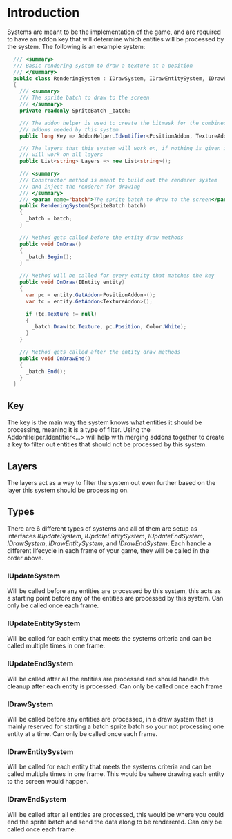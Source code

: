# Introduction
Systems are meant to be the implementation of the game, and are required to have an addon key that will
determine which entities will be processed by the system.  The following is an example system:

```csharp
  /// <summary>
  /// Basic rendering system to draw a texture at a position
  /// </summary>
  public class RenderingSystem : IDrawSystem, IDrawEntitySystem, IDrawEndSystem
  {
    /// <summary>
    /// The sprite batch to draw to the screen
    /// </summary>
    private readonly SpriteBatch _batch;

    /// The addon helper is used to create the bitmask for the combined
    /// addons needed by this system
    public long Key => AddonHelper.Identifier<PositionAddon, TextureAddon>();

    /// The layers that this system will work on, if nothing is given it
    /// will work on all layers
    public List<string> Layers => new List<string>();

    /// <summary>
    /// Constructor method is meant to build out the renderer system
    /// and inject the renderer for drawing
    /// </summary>
    /// <param name="batch">The sprite batch to draw to the screen</param>
    public RenderingSystem(SpriteBatch batch)
    {
      _batch = batch;
    }

    /// Method gets called before the entity draw methods
    public void OnDraw()
    {
      _batch.Begin();
    }

    /// Method will be called for every entity that matches the key
    public void OnDraw(IEntity entity)
    {
      var pc = entity.GetAddon<PositionAddon>();
      var tc = entity.GetAddon<TextureAddon>();

      if (tc.Texture != null)
      {
        _batch.Draw(tc.Texture, pc.Position, Color.White);
      }
    }

    /// Method gets called after the entity draw methods
    public void OnDrawEnd()
    {
      _batch.End();
    }
  }
```
## Key
The key is the main way the system knows what entities it should be processing, meaning it is a type of filter.  Using the
AddonHelper.Identifier<...> will help with merging addons together to create a key to filter out entities that should not
be processed by this system.

## Layers
The layers act as a way to filter the system out even further based on the layer this system should be processing on.

## Types
There are 6 different types of systems and all of them are setup as interfaces *IUpdateSystem*, *IUpdateEntitySystem*,
*IUpdateEndSystem*, *IDrawSystem*, *IDrawEntitySystem*, and *IDrawEndSystem*.  Each handle a different lifecycle in each frame
of your game, they will be called in the order above.

### IUpdateSystem
Will be called before any entities are processed by this system, this acts as a starting point before any of the entities
are processed by this system.  Can only be called once each frame.

### IUpdateEntitySystem
Will be called for each entity that meets the systems criteria and can be called multiple times in one frame.

### IUpdateEndSystem
Will be called after all the entities are processed and should handle the cleanup after each entity is processed.  Can only
be called once each frame


### IDrawSystem
Will be called before any entities are processed, in a draw system that is mainly reserved for starting a batch sprite batch so
your not processing one entity at a time. Can only be called once each frame.

### IDrawEntitySystem
Will be called for each entity that meets the systems criteria and can be called multiple times in one frame.  This would be where
drawing each entity to the screen would happen.

### IDrawEndSystem
Will be called after all entities are processed, this would be where you could end the sprite batch and send the data along to be
renderered.  Can only be called once each frame.